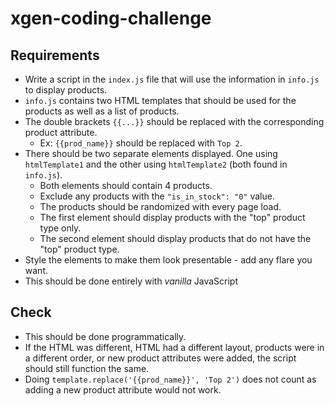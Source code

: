 # xgen-coding-challenge
## Requirements
* Write a script in the `index.js` file that will use the information in `info.js` to display products.
* `info.js` contains two HTML templates that should be used for the products as well as a list of products.
* The double brackets `{{...}}` should be replaced with the corresponding product attribute.
   * Ex: `{{prod_name}}` should be replaced with `Top 2`.
* There should be two separate elements displayed. One using `htmlTemplate1` and the other using `htmlTemplate2` (both found in `info.js`).
   * Both elements should contain 4 products.
   * Exclude any products with the `"is_in_stock": "0"` value.
   * The products should be randomized with every page load.
   * The first element should display products with the "top" product type only.
   * The second element should display products that do not have the "top" product type.
* Style the elements to make them look presentable - add any flare you want.
* This should be done entirely with *vanilla* JavaScript

## Check
* This should be done programmatically. 
* If the HTML was different, HTML had a different layout, products were in a different order, or new product attributes were added, the script should still function the same.
* Doing `template.replace('{{prod_name}}', 'Top 2')` does not count as adding a new product attribute would not work.
